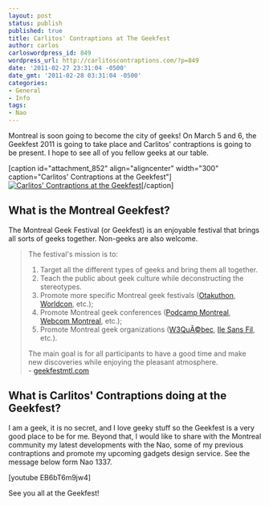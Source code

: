 ```yaml
---
layout: post
status: publish
published: true
title: Carlitos' Contraptions at The Geekfest
author: carlos
carloswordpress_id: 849
wordpress_url: http://carlitoscontraptions.com/?p=849
date: '2011-02-27 23:31:04 -0500'
date_gmt: '2011-02-28 03:31:04 -0500'
categories:
- General
- Info
tags:
- Nao
---
```

Montreal is soon going to become the city of geeks! On March 5 and 6, the Geekfest 2011 is going to take place and Carlitos' contraptions is going to be present. I hope to see all of you fellow geeks at our table.

\[caption id="attachment_852" align="aligncenter" width="300" caption="Carlitos' Contraptions at the Geekfest"\][![Carlitos' Contraptions at the Geekfest](http://carlitoscontraptions.com/wp-content/uploads/2011/02/CarlitosContraptions+Geekfest-300x67.png "Carlitos' Contraptions at the Geekfest")](http://carlitoscontraptions.com/wp-content/uploads/2011/02/CarlitosContraptions+Geekfest.png)\[/caption\]

## What is the Montreal Geekfest?

The Montreal Geek Festival (or Geekfest) is an enjoyable festival that brings all sorts of geeks together. Non-geeks are also welcome.

> The festival's mission is to:
> 
> 1.  Target all the different types of geeks and bring them all together.
> 2.  Teach the public about geek culture while deconstructing the stereotypes.
> 3.  Promote more specific Montreal geek festivals ([Otakuthon](http://www.otakuthon.com/), [Worldcon](http://www.anticipationsf.ca/), etc.);
> 4.  Promote Montreal geek conferences ([Podcamp Montreal](http://podcampmontreal.org/), [Webcom Montreal](http://www.webcom-montreal.com/), etc.);
> 5.  Promote Montreal geek organizations ([W3QuÃ©bec](http://www.w3qc.org/), [Ile Sans Fil](http://www.ilesansfil.org/), etc.).
> 
> The main goal is for all participants to have a good time and make new discoveries while enjoying the pleasant atmosphere.  
> \- [geekfestmtl.com](http://geekfestmtl.com/un-festival-geek/ "geekfestmtl.com")

## What is Carlitos' Contraptions doing at the Geekfest?

I am a geek, it is no secret, and I love geeky stuff so the Geekfest is a very good place to be for me. Beyond that, I would like to share with the Montreal community my latest developments with the Nao, some of my previous contraptions and promote my upcoming gadgets design service. See the message below form Nao 1337.

\[youtube EB6bT6m9jw4\]

See you all at the Geekfest!